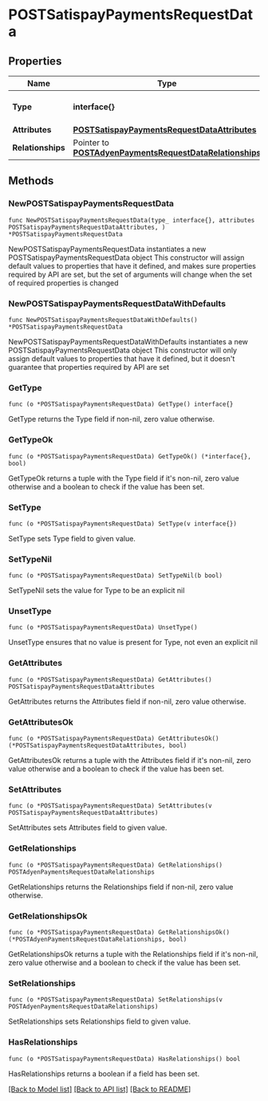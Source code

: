 # POSTSatispayPaymentsRequestData

## Properties

Name | Type | Description | Notes
------------ | ------------- | ------------- | -------------
**Type** | **interface{}** | The resource&#39;s type | 
**Attributes** | [**POSTSatispayPaymentsRequestDataAttributes**](POSTSatispayPaymentsRequestDataAttributes.md) |  | 
**Relationships** | Pointer to [**POSTAdyenPaymentsRequestDataRelationships**](POSTAdyenPaymentsRequestDataRelationships.md) |  | [optional] 

## Methods

### NewPOSTSatispayPaymentsRequestData

`func NewPOSTSatispayPaymentsRequestData(type_ interface{}, attributes POSTSatispayPaymentsRequestDataAttributes, ) *POSTSatispayPaymentsRequestData`

NewPOSTSatispayPaymentsRequestData instantiates a new POSTSatispayPaymentsRequestData object
This constructor will assign default values to properties that have it defined,
and makes sure properties required by API are set, but the set of arguments
will change when the set of required properties is changed

### NewPOSTSatispayPaymentsRequestDataWithDefaults

`func NewPOSTSatispayPaymentsRequestDataWithDefaults() *POSTSatispayPaymentsRequestData`

NewPOSTSatispayPaymentsRequestDataWithDefaults instantiates a new POSTSatispayPaymentsRequestData object
This constructor will only assign default values to properties that have it defined,
but it doesn't guarantee that properties required by API are set

### GetType

`func (o *POSTSatispayPaymentsRequestData) GetType() interface{}`

GetType returns the Type field if non-nil, zero value otherwise.

### GetTypeOk

`func (o *POSTSatispayPaymentsRequestData) GetTypeOk() (*interface{}, bool)`

GetTypeOk returns a tuple with the Type field if it's non-nil, zero value otherwise
and a boolean to check if the value has been set.

### SetType

`func (o *POSTSatispayPaymentsRequestData) SetType(v interface{})`

SetType sets Type field to given value.


### SetTypeNil

`func (o *POSTSatispayPaymentsRequestData) SetTypeNil(b bool)`

 SetTypeNil sets the value for Type to be an explicit nil

### UnsetType
`func (o *POSTSatispayPaymentsRequestData) UnsetType()`

UnsetType ensures that no value is present for Type, not even an explicit nil
### GetAttributes

`func (o *POSTSatispayPaymentsRequestData) GetAttributes() POSTSatispayPaymentsRequestDataAttributes`

GetAttributes returns the Attributes field if non-nil, zero value otherwise.

### GetAttributesOk

`func (o *POSTSatispayPaymentsRequestData) GetAttributesOk() (*POSTSatispayPaymentsRequestDataAttributes, bool)`

GetAttributesOk returns a tuple with the Attributes field if it's non-nil, zero value otherwise
and a boolean to check if the value has been set.

### SetAttributes

`func (o *POSTSatispayPaymentsRequestData) SetAttributes(v POSTSatispayPaymentsRequestDataAttributes)`

SetAttributes sets Attributes field to given value.


### GetRelationships

`func (o *POSTSatispayPaymentsRequestData) GetRelationships() POSTAdyenPaymentsRequestDataRelationships`

GetRelationships returns the Relationships field if non-nil, zero value otherwise.

### GetRelationshipsOk

`func (o *POSTSatispayPaymentsRequestData) GetRelationshipsOk() (*POSTAdyenPaymentsRequestDataRelationships, bool)`

GetRelationshipsOk returns a tuple with the Relationships field if it's non-nil, zero value otherwise
and a boolean to check if the value has been set.

### SetRelationships

`func (o *POSTSatispayPaymentsRequestData) SetRelationships(v POSTAdyenPaymentsRequestDataRelationships)`

SetRelationships sets Relationships field to given value.

### HasRelationships

`func (o *POSTSatispayPaymentsRequestData) HasRelationships() bool`

HasRelationships returns a boolean if a field has been set.


[[Back to Model list]](../README.md#documentation-for-models) [[Back to API list]](../README.md#documentation-for-api-endpoints) [[Back to README]](../README.md)


